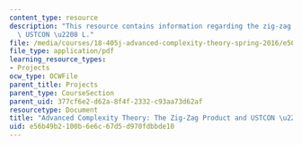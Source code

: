 ```yaml
---
content_type: resource
description: "This resource contains information regarding the zig-zag product and\
  \ USTCON \u2208 L."
file: /media/courses/18-405j-advanced-complexity-theory-spring-2016/e56b49b2100b6e6c67d5d970fdbbde10_MIT18_405JS16_Zig-Zag.pdf
file_type: application/pdf
learning_resource_types:
- Projects
ocw_type: OCWFile
parent_title: Projects
parent_type: CourseSection
parent_uid: 377cf6e2-d62a-8f4f-2332-c93aa73d62af
resourcetype: Document
title: "Advanced Complexity Theory: The Zig-Zag Product and USTCON \u2208 L"
uid: e56b49b2-100b-6e6c-67d5-d970fdbbde10
---
```

